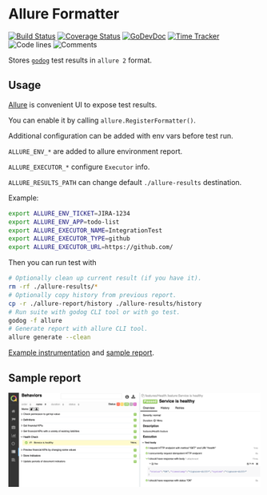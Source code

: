 # Allure Formatter

[![Build Status](https://github.com/godogx/allure/workflows/test-unit/badge.svg)](https://github.com/godogx/allure/actions?query=branch%3Amaster+workflow%3Atest-unit)
[![Coverage Status](https://codecov.io/gh/godogx/allure/branch/master/graph/badge.svg)](https://codecov.io/gh/godogx/allure)
[![GoDevDoc](https://img.shields.io/badge/dev-doc-00ADD8?logo=go)](https://pkg.go.dev/github.com/godogx/allure)
[![Time Tracker](https://wakatime.com/badge/github/godogx/allure.svg)](https://wakatime.com/badge/github/godogx/allure)
![Code lines](https://sloc.xyz/github/godogx/allure/?category=code)
![Comments](https://sloc.xyz/github/godogx/allure/?category=comments)

Stores [`godog`](https://github.com/cucumber/godog) test results in `allure 2` format.

## Usage

[Allure](https://github.com/allure-framework/allure2) is convenient UI to expose test results.

You can enable it by calling `allure.RegisterFormatter()`.

Additional configuration can be added with env vars before test run.

`ALLURE_ENV_*` are added to allure environment report.

`ALLURE_EXECUTOR_*` configure `Executor` info.

`ALLURE_RESULTS_PATH` can change default `./allure-results` destination.

Example:
```bash
export ALLURE_ENV_TICKET=JIRA-1234
export ALLURE_ENV_APP=todo-list
export ALLURE_EXECUTOR_NAME=IntegrationTest
export ALLURE_EXECUTOR_TYPE=github
export ALLURE_EXECUTOR_URL=https://github.com/
```

Then you can run test with
```bash
# Optionally clean up current result (if you have it).
rm -rf ./allure-results/*
# Optionally copy history from previous report.
cp -r ./allure-report/history ./allure-results/history
# Run suite with godog CLI tool or with go test.
godog -f allure
# Generate report with allure CLI tool.
allure generate --clean
```

[Example instrumentation](https://github.com/vearutop/cache-story/blob/v1.1.0/.github/workflows/test-integration.yml#L139-L162) and [sample report](https://vearutop.github.io/cache-story/).

## Sample report

![Screenshot](_testdata/screenshot.png)
